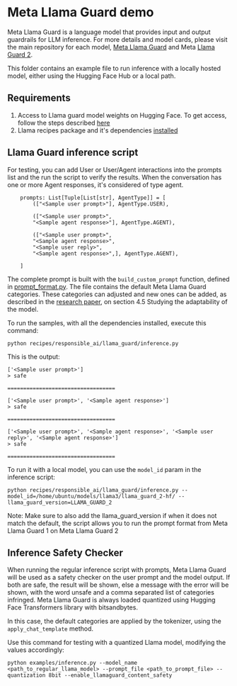# Meta Llama Guard demo
<!-- markdown-link-check-disable -->
Meta Llama Guard is a language model that provides input and output guardrails for LLM inference. For more details and model cards, please visit the main repository for each model, [Meta Llama Guard](https://github.com/meta-llama/PurpleLlama/tree/main/Llama-Guard) and Meta [Llama Guard 2](https://github.com/meta-llama/PurpleLlama/tree/main/Llama-Guard2).

This folder contains an example file to run inference with a locally hosted model, either using the Hugging Face Hub or a local path.

## Requirements
1. Access to Llama guard model weights on Hugging Face. To get access, follow the steps described [here](https://github.com/facebookresearch/PurpleLlama/tree/main/Llama-Guard#download)
2. Llama recipes package and it's dependencies [installed](https://github.com/meta-llama/llama-recipes?tab=readme-ov-file#installing)


## Llama Guard inference script
For testing, you can add User or User/Agent interactions into the prompts list and the run the script to verify the results. When the conversation has one or more Agent responses, it's considered of type agent.


```
    prompts: List[Tuple[List[str], AgentType]] = [
        (["<Sample user prompt>"], AgentType.USER),

        (["<Sample user prompt>",
        "<Sample agent response>"], AgentType.AGENT),

        (["<Sample user prompt>",
        "<Sample agent response>",
        "<Sample user reply>",
        "<Sample agent response>",], AgentType.AGENT),

    ]
```
The complete prompt is built with the `build_custom_prompt` function, defined in [prompt_format.py](../../../src/llama_recipes/inference/prompt_format_utils.py). The file contains the default Meta Llama Guard categories. These categories can adjusted and new ones can be added, as described in the [research paper](https://ai.meta.com/research/publications/llama-guard-llm-based-input-output-safeguard-for-human-ai-conversations/), on section 4.5 Studying the adaptability of the model.
<!-- markdown-link-check-enable -->

To run the samples, with all the dependencies installed, execute this command:

`python recipes/responsible_ai/llama_guard/inference.py`

This is the output:

```
['<Sample user prompt>']
> safe

==================================

['<Sample user prompt>', '<Sample agent response>']
> safe

==================================

['<Sample user prompt>', '<Sample agent response>', '<Sample user reply>', '<Sample agent response>']
> safe

==================================
```

To run it with a local model, you can use the `model_id` param in the inference script:

`python recipes/responsible_ai/llama_guard/inference.py --model_id=/home/ubuntu/models/llama3/llama_guard_2-hf/ --llama_guard_version=LLAMA_GUARD_2`

Note: Make sure to also add the llama_guard_version if when it does not match the default, the script allows you to run the prompt format from Meta Llama Guard 1 on Meta Llama Guard 2

## Inference Safety Checker
When running the regular inference script with prompts, Meta Llama Guard will be used as a safety checker on the user prompt and the model output. If both are safe, the result will be shown, else a message with the error will be shown, with the word unsafe and a comma separated list of categories infringed. Meta Llama Guard is always loaded quantized using Hugging Face Transformers library with bitsandbytes.

In this case, the default categories are applied by the tokenizer, using the `apply_chat_template` method.

Use this command for testing with a quantized Llama model, modifying the values accordingly:

`python examples/inference.py --model_name <path_to_regular_llama_model> --prompt_file <path_to_prompt_file> --quantization 8bit --enable_llamaguard_content_safety`
